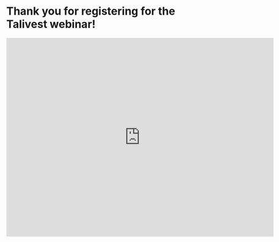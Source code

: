 
# Thank you for registering for the Talivest webinar!

  <iframe src="https://docs.google.com/forms/d/e/1FAIpQLSfvzL90CrIlug7D_aAwWxja7Zlh0tI4ov4lQdELPg93cOMpdQ/viewform?embedded=true" width="700" height="520" frameborder="0" marginheight="0" marginwidth="0">Loading...</iframe>
